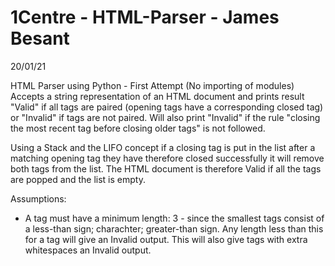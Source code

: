 # 1Centre - HTML-Parser - James Besant
20/01/21 

HTML Parser using Python - First Attempt (No importing of modules)
Accepts a string representation of an HTML document and prints
result "Valid" if all tags are paired (opening tags have a corresponding
closed tag) or "Invalid" if tags are not paired. Will also print "Invalid"
if the rule "closing the most recent tag before closing older tags" is not
followed.

Using a Stack and the LIFO concept if a closing tag is put in the list after a
matching opening tag they have therefore closed successfully it will remove both tags
from the list. The HTML document is therefore Valid if all the tags are popped and
the list is empty.


Assumptions:
- A tag must have a minimum length: 3 - since the smallest tags consist of
a less-than sign; charachter; greater-than sign. Any length less
than this for a tag will give an Invalid output. This will also give tags with
extra whitespaces an Invalid output.
